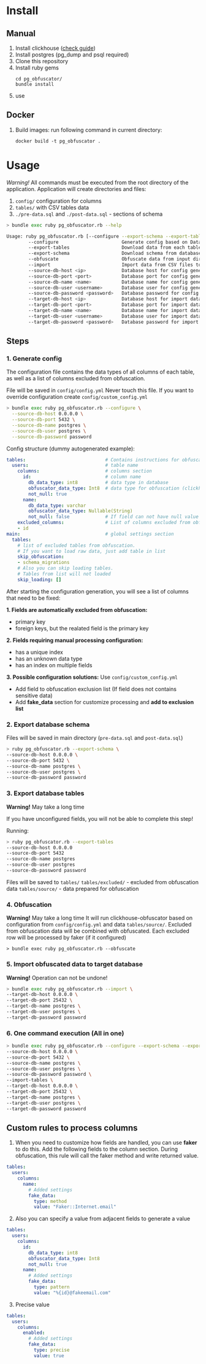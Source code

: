 # Install
## Manual
1. Install clickhouse ([check guide](https://clickhouse.tech/docs/en/getting-started/install/))
2. Install postgres (pg_dump and psql required)
3. Clone this repository
4. Install ruby gems
    ```
    cd pg_obfuscator/
    bundle install
    ```
5. use

## Docker

1. Build images: run following command in current directory:
    ```
    docker build -t pg_obfuscator .
    ```

# Usage
_Warning!_ All commands must be executed from the root directory of the application.
Application will create directories and files:
1. `config/` configuration for columns
2. `tables/` with CSV tables data
3. `./pre-data.sql` and `./post-data.sql` - sections of schema
```bash
> bundle exec ruby pg_obfuscator.rb --help

Usage: ruby pg_obfuscator.rb [--configure --export-schema --export-tables --obfuscate --import] [options]
        --configure                       Generate config based on Data from CSV
        --export-tables                   Download data from each table defined in config file
        --export-schema                   Download schema from database
        --obfuscate                       Obfuscate data from input directory files and save to output directory
        --import                          Import data from CSV files to database
        --source-db-host <ip>             Database host for config generation
        --source-db-port <port>           Database port for config generation
        --source-db-name <name>           Database name for config generation
        --source-db-user <username>       Database user for config generation
        --source-db-password <password>   Database password for config generation
        --target-db-host <ip>             Database host for import data
        --target-db-port <port>           Database port for import data
        --target-db-name <name>           Database name for import data
        --target-db-user <username>       Database user for import data
        --target-db-password <password>   Database password for import data
```

## Steps
### 1. Generate config
The configuration file contains the data types of all columns of each table, as well as a list of columns excluded from obfuscation.

File will be saved in `config/config.yml`
Never touch this file. If you want to override configuration create `config/custom_config.yml`
```bash
> bundle exec ruby pg_obfuscator.rb --configure \
  --source-db-host 0.0.0.0 \
  --source-db-port 5432 \
  --source-db-name postgres \
  --source-db-user postgres \
  --source-db-password password
```

Config structure (dummy autogenerated example):
```yml
tables:                             # Contains instructions for obfuscator (how to process fields)
  users:                            # table name
    columns:                        # columns section
      id:                           # column name
        db_data_type: int8          # data type in database
        obfuscator_data_type: Int8  # data type for obfuscation (clickhouse-obfuscator)
        not_null: true
      name:
        db_data_type: varchar
        obfuscator_data_type: Nullable(String)
        not_null: false             # If field can not have null value wrap obfuscator_data_type by Nullable(<type>)
    excluded_columns:               # List of columns excluded from obfuscation
    - id
main:                               # global settings section
  tables:
    # list of excluded tables from obfuscation. 
    # If you want to load raw data, just add table in list
    skip_obfuscation:
    - schema_migrations
    # Also you can skip loading tables. 
    # Tables from list will not loaded
    skip_loading: []
```

After starting the configuration generation, you will see a list of columns that need to be fixed:

__1. Fields are automatically excluded from obfuscation:__
- primary key
- foreign keys, but the realated field is the primary key

__2. Fields requiring manual processing configuration:__
- has a unique index
- has an unknown data type
- has an index on multiple fields

__3. Possible configuration solutions:__
Use `config/custom_config.yml`
- Add field to obfuscation exclusion list (If field does not contains sensitive data)
- Add __fake_data__ section for customize  processing and __add to exclusion list__
### 2. Export database schema

Files will be saved in main directory (`pre-data.sql` and `post-data.sql`)
```bash
> ruby pg_obfuscator.rb --export-schema \
--source-db-host 0.0.0.0 \
--source-db-port 5432 \
--source-db-name postgres \
--source-db-user postgres \
--source-db-password password
```

### 3. Export database tables
__Warning!__ May take a long time

If you have unconfigured fields, you will not be able to complete this step!

Running:
```bash
> ruby pg_obfuscator.rb --export-tables
--source-db-host 0.0.0.0
--source-db-port 5432
--source-db-name postgres
--source-db-user postgres
--source-db-password password
```
Files will be saved to `tables/`
`tables/excluded/` - excluded from obfuscation data
`tables/source/` - data prepared for obfuscation

### 4. Obfuscation
__Warning!__ May take a long time
It will run clickhouse-obfuscator based on configuration from `config/config.yml` and data `tables/source/`.
Excluded from obfuscation data will be combined with obfuscated.
Each excluded row will be processed by faker (if it configured)
```
> bundle exec ruby pg_obfuscator.rb --obfuscate
```

### 5. Import obfuscated data to target database
__Warning!__ Operation can not be undone!

```bash
> bundle exec ruby pg_obfuscator.rb --import \
--target-db-host 0.0.0.0 \
--target-db-port 25432 \
--target-db-name postgres \
--target-db-user postgres \
--target-db-password password
```

### 6. One command execution (All in one)
```bash
> bundle exec ruby pg_obfuscator.rb --configure --export-schema --export-tables --obfuscate \
--source-db-host 0.0.0.0 \
--source-db-port 5432 \
--source-db-name postgres \
--source-db-user postgres \
--source-db-password password \
--import-tables \
--target-db-host 0.0.0.0 \
--target-db-port 25432 \
--target-db-name postgres \
--target-db-user postgres \
--target-db-password password
```

## Custom rules to process columns
1. When you need to customize how fields are handled, you can use __faker__ to do this.
Add the following fields to the column section. During obfuscation, this rule will call the faker method and write returned value.
```yml
tables:
  users:
    columns:
      name:
        # Added settings
        fake_data:
          type: method
          value: "Faker::Internet.email"
```

2. Also you can specify a value from adjacent fields to generate a value
```yml
tables:
  users:
    columns:
      id:
        db_data_type: int8
        obfuscator_data_type: Int8
        not_null: true
      name:
        # Added settings
        fake_data:
          type: pattern
          value: "%{id}@fakeemail.com"
```
3. Precise value
```yml
tables:
  users:
    columns:
      enabled:
        # Added settings
        fake_data:
          type: precise
          value: true
```